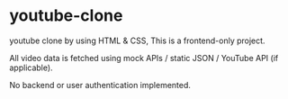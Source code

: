 # youtube-clone
youtube clone by using HTML &amp; CSS,
This is a frontend-only project.

All video data is fetched using mock APIs / static JSON / YouTube API (if applicable).

No backend or user authentication implemented.

